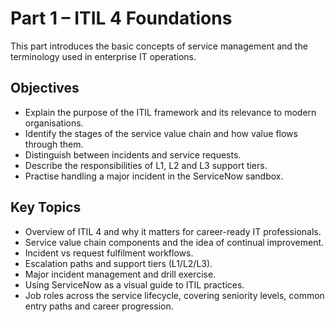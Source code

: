 # Part 1 – ITIL 4 Foundations

This part introduces the basic concepts of service management and the terminology used in enterprise IT operations.

## Objectives

- Explain the purpose of the ITIL framework and its relevance to modern organisations.
- Identify the stages of the service value chain and how value flows through them.
- Distinguish between incidents and service requests.
- Describe the responsibilities of L1, L2 and L3 support tiers.
- Practise handling a major incident in the ServiceNow sandbox.

## Key Topics

- Overview of ITIL 4 and why it matters for career-ready IT professionals.
- Service value chain components and the idea of continual improvement.
- Incident vs request fulfilment workflows.
- Escalation paths and support tiers (L1/L2/L3).
- Major incident management and drill exercise.
- Using ServiceNow as a visual guide to ITIL practices.
- Job roles across the service lifecycle, covering seniority levels, common entry paths and career progression.
